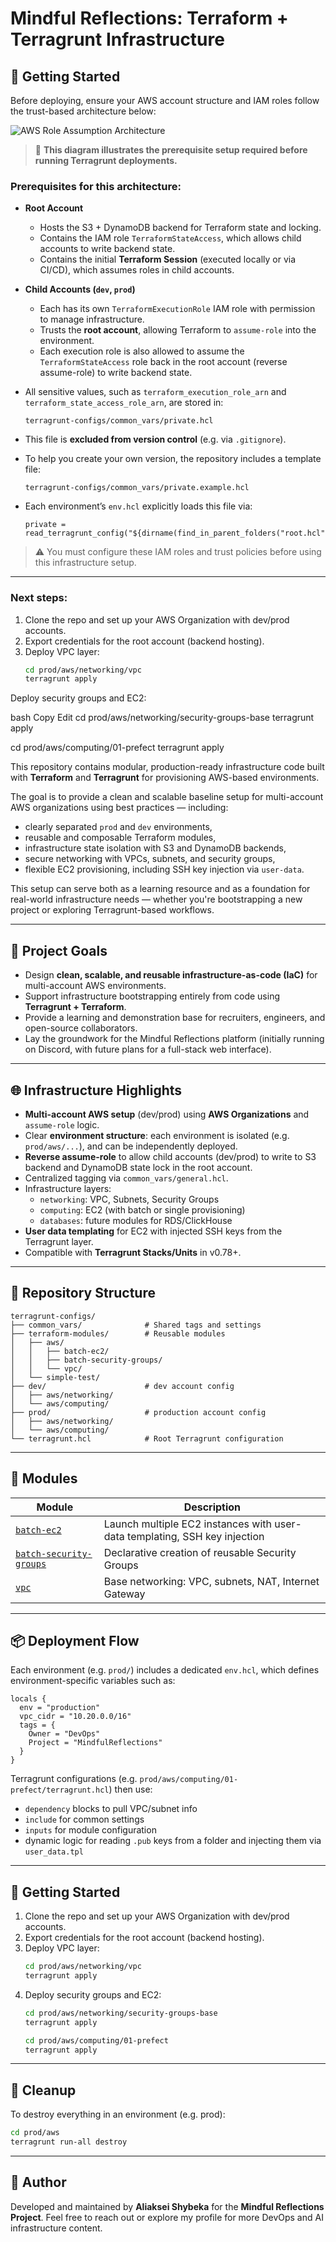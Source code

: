 # Mindful Reflections: Terraform + Terragrunt Infrastructure


## 🚀 Getting Started

Before deploying, ensure your AWS account structure and IAM roles follow the trust-based architecture below:

![AWS Role Assumption Architecture](./docs/terraform-role-architecture.png)

> 📌 **This diagram illustrates the prerequisite setup required before running Terragrunt deployments.**

### Prerequisites for this architecture:

- **Root Account**
  - Hosts the S3 + DynamoDB backend for Terraform state and locking.
  - Contains the IAM role `TerraformStateAccess`, which allows child accounts to write backend state.
  - Contains the initial **Terraform Session** (executed locally or via CI/CD), which assumes roles in child accounts.

- **Child Accounts (`dev`, `prod`)**
  - Each has its own `TerraformExecutionRole` IAM role with permission to manage infrastructure.
  - Trusts the **root account**, allowing Terraform to `assume-role` into the environment.
  - Each execution role is also allowed to assume the `TerraformStateAccess` role back in the root account (reverse assume-role) to write backend state.

- All sensitive values, such as `terraform_execution_role_arn` and `terraform_state_access_role_arn`, are stored in:
  ```
  terragrunt-configs/common_vars/private.hcl
  ```

- This file is **excluded from version control** (e.g. via `.gitignore`).
- To help you create your own version, the repository includes a template file:
  ```
  terragrunt-configs/common_vars/private.example.hcl
  ```

- Each environment’s `env.hcl` explicitly loads this file via:
  ```hcl
  private = read_terragrunt_config("${dirname(find_in_parent_folders("root.hcl"))}/common_vars/private.hcl").locals
  ```

> ⚠️ You must configure these IAM roles and trust policies before using this infrastructure setup.

---
### Next steps:
1. Clone the repo and set up your AWS Organization with dev/prod accounts.
2. Export credentials for the root account (backend hosting).
3. Deploy VPC layer:
   ```bash
   cd prod/aws/networking/vpc
   terragrunt apply
Deploy security groups and EC2:

bash
Copy
Edit
cd prod/aws/networking/security-groups-base
terragrunt apply

cd prod/aws/computing/01-prefect
terragrunt apply



This repository contains modular, production-ready infrastructure code built with **Terraform** and **Terragrunt** for provisioning AWS-based environments.

The goal is to provide a clean and scalable baseline setup for multi-account AWS organizations using best practices — including:

- clearly separated `prod` and `dev` environments,
- reusable and composable Terraform modules,
- infrastructure state isolation with S3 and DynamoDB backends,
- secure networking with VPCs, subnets, and security groups,
- flexible EC2 provisioning, including SSH key injection via `user-data`.

This setup can serve both as a learning resource and as a foundation for real-world infrastructure needs — whether you're bootstrapping a new project or exploring Terragrunt-based workflows.


---

## 🧭 Project Goals

- Design **clean, scalable, and reusable infrastructure-as-code (IaC)** for multi-account AWS environments.
- Support infrastructure bootstrapping entirely from code using **Terragrunt + Terraform**.
- Provide a learning and demonstration base for recruiters, engineers, and open-source collaborators.
- Lay the groundwork for the Mindful Reflections platform (initially running on Discord, with future plans for a full-stack web interface).

---

## 🌐 Infrastructure Highlights

- **Multi-account AWS setup** (dev/prod) using **AWS Organizations** and `assume-role` logic.
- Clear **environment structure**: each environment is isolated (e.g. `prod/aws/...`), and can be independently deployed.
- **Reverse assume-role** to allow child accounts (dev/prod) to write to S3 backend and DynamoDB state lock in the root account.
- Centralized tagging via `common_vars/general.hcl`.
- Infrastructure layers:
  - `networking`: VPC, Subnets, Security Groups
  - `computing`: EC2 (with batch or single provisioning)
  - `databases`: future modules for RDS/ClickHouse
- **User data templating** for EC2 with injected SSH keys from the Terragrunt layer.
- Compatible with **Terragrunt Stacks/Units** in v0.78+.

---

## 📂 Repository Structure

```
terragrunt-configs/
├── common_vars/              # Shared tags and settings
├── terraform-modules/        # Reusable modules
│   ├── aws/
│   │   ├── batch-ec2/
│   │   ├── batch-security-groups/
│   │   └── vpc/
│   └── simple-test/
├── dev/                      # dev account config
│   ├── aws/networking/
│   └── aws/computing/
├── prod/                     # production account config
│   ├── aws/networking/
│   └── aws/computing/
└── terragrunt.hcl            # Root Terragrunt configuration
```

---

## 🧩 Modules

| Module | Description |
|--------|-------------|
| [`batch-ec2`](terraform-modules/aws/batch-ec2/) | Launch multiple EC2 instances with user-data templating, SSH key injection |
| [`batch-security-groups`](terraform-modules/aws/batch-security-groups/) | Declarative creation of reusable Security Groups |
| [`vpc`](terraform-modules/aws/vpc/) | Base networking: VPC, subnets, NAT, Internet Gateway |

---

## 📦 Deployment Flow

Each environment (e.g. `prod/`) includes a dedicated `env.hcl`, which defines environment-specific variables such as:

```hcl
locals {
  env = "production"
  vpc_cidr = "10.20.0.0/16"
  tags = {
    Owner = "DevOps"
    Project = "MindfulReflections"
  }
}
```

Terragrunt configurations (e.g. `prod/aws/computing/01-prefect/terragrunt.hcl`) then use:

- `dependency` blocks to pull VPC/subnet info
- `include` for common settings
- `inputs` for module configuration
- dynamic logic for reading `.pub` keys from a folder and injecting them via `user_data.tpl`

---

## 🚀 Getting Started

1. Clone the repo and set up your AWS Organization with dev/prod accounts.
2. Export credentials for the root account (backend hosting).
3. Deploy VPC layer:
   ```bash
   cd prod/aws/networking/vpc
   terragrunt apply
   ```
4. Deploy security groups and EC2:
   ```bash
   cd prod/aws/networking/security-groups-base
   terragrunt apply

   cd prod/aws/computing/01-prefect
   terragrunt apply
   ```

---

## 🧹 Cleanup

To destroy everything in an environment (e.g. prod):
```bash
cd prod/aws
terragrunt run-all destroy
```

---

## 👤 Author

Developed and maintained by **Aliaksei Shybeka** for the **Mindful Reflections Project**.
Feel free to reach out or explore my profile for more DevOps and AI infrastructure content.
